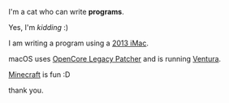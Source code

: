 I'm a cat who can write **programs**.

Yes, I'm *kidding* :)

I am writing a program using a <ins>2013 iMac</ins>.

macOS uses <ins>OpenCore Legacy Patcher</ins> and is running <ins>Ventura</ins>.

<ins>Minecraft</ins> is fun :D

thank you.

<!---
DiamondGotCat/DiamondGotCat is a ✨ special ✨ repository because its `README.md` (this file) appears on your GitHub profile.
You can click the Preview link to take a look at your changes.
--->
